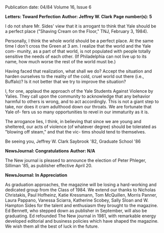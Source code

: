 Publication date: 04/84
Volume 16, Issue 6

**Letters: Toward Perfection**
**Author: Jeffrey W. Clark**
**Page number(s): 5**

I do not share Mr. Sides' view that it is 
arrogant to think that Yale should be a 
perfect place ("Shaving Cream on the 
Floor," TNJ, February 3, 1984). 

Personally, I think the whole world 
should be a perfect place. At the same 
time I don't cross the Green at 3 am. I 
realize that the world and the Yale com-
munity, as a part of that world, is not 
populated with people totally sensitive 
the 
needs of each 
other. (If 
Philadelphia can not live up to its name, 
how much worse the rest of the world 
must be.) 

Having faced that realization, what 
shall we do? Accept the situation and 
harden ourselves to the reality of the 
cold, 
cruel 
world out 
there (i.e., 
Buffalo)? Is it not better that we try to 
improve the situation? 

I, for one, applaud the approach of 
the Yale Students Against Violence by 
Yalies. They call upon the community 
to acknowledge that any behavior harmful 
to others is wrong, and to act accordingly. 
This is not a giant step to take, nor 
does it cram adulthood down our 
throats. We are fortunate that Yale of-
fers us so many opportunities to revel in 
our immaturity as it is. 

The arrogance lies, I think, in believing 
that since we are young and 
sheltered, our acts of violence (of 
whatever degree) should be tolerated as 
"blowing off steam," and that the vic-
tims should tend to themselves. 

Be seeing you, 
Jeffrey W. Clark 
Saybrook '82, Graduate School '86 


**NewsJournal: Congratulations**
**Author: N/A**

The New journal is pleased to announce 
the election of Peter Phleger, Silliman 
'85, as publisher effective April 20.


**NewsJournal: In Appreciation**

As graduation approaches, the magazine
will be losing a hard-working and 
dedicated group from the Class of 1984. 
We extend our thanks to Nicholas 
Christakis, 
Paul 
Hofheinz, 
Katie 
Kressmann, Tom McQuillen, Morris 
Panner, 
Laura Pappano, Vanessa 
Sciarra, Katherine Scobey, Sally Sloan 
and W. Hampton Sides for the talent 
and enthusiasm they brought to the 
magazine. Ed Bennett, who stepped 
down as publisher in September, will 
also be graduating. Ed refounded The 
New journal in 
1981, 
with 
remarkable energy developed 
editorial and business policies which 
have shaped the magazine. We wish 
them all the best of luck in the future.
